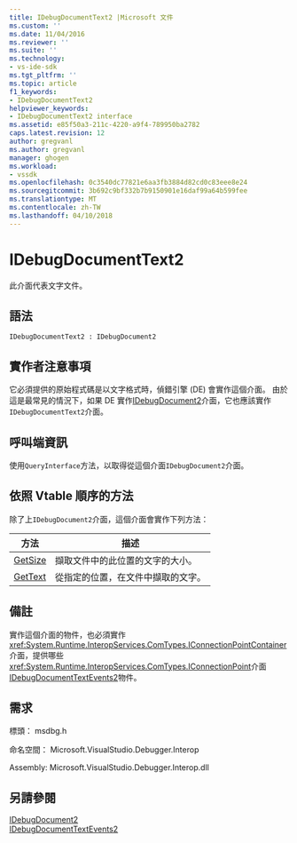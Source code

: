 ```yaml
---
title: IDebugDocumentText2 |Microsoft 文件
ms.custom: ''
ms.date: 11/04/2016
ms.reviewer: ''
ms.suite: ''
ms.technology:
- vs-ide-sdk
ms.tgt_pltfrm: ''
ms.topic: article
f1_keywords:
- IDebugDocumentText2
helpviewer_keywords:
- IDebugDocumentText2 interface
ms.assetid: e85f50a3-211c-4220-a9f4-789950ba2782
caps.latest.revision: 12
author: gregvanl
ms.author: gregvanl
manager: ghogen
ms.workload:
- vssdk
ms.openlocfilehash: 0c3540dc77821e6aa3fb3884d82cd0c83eee8e24
ms.sourcegitcommit: 3b692c9bf332b7b9150901e16daf99a64b599fee
ms.translationtype: MT
ms.contentlocale: zh-TW
ms.lasthandoff: 04/10/2018
---
```

# <a name="idebugdocumenttext2"></a>IDebugDocumentText2
此介面代表文字文件。  
  
## <a name="syntax"></a>語法  
  
```  
IDebugDocumentText2 : IDebugDocument2  
```  
  
## <a name="notes-for-implementers"></a>實作者注意事項  
 它必須提供的原始程式碼是以文字格式時，偵錯引擎 (DE) 會實作這個介面。 由於這是最常見的情況下，如果 DE 實作[IDebugDocument2](../../../extensibility/debugger/reference/idebugdocument2.md)介面，它也應該實作`IDebugDocumentText2`介面。  
  
## <a name="notes-for-callers"></a>呼叫端資訊  
 使用`QueryInterface`方法，以取得從這個介面`IDebugDocument2`介面。  
  
## <a name="methods-in-vtable-order"></a>依照 Vtable 順序的方法  
 除了上`IDebugDocument2`介面，這個介面會實作下列方法：  
  
|方法|描述|  
|------------|-----------------|  
|[GetSize](../../../extensibility/debugger/reference/idebugdocumenttext2-getsize.md)|擷取文件中的此位置的文字的大小。|  
|[GetText](../../../extensibility/debugger/reference/idebugdocumenttext2-gettext.md)|從指定的位置，在文件中擷取的文字。|  
  
## <a name="remarks"></a>備註  
 實作這個介面的物件，也必須實作<xref:System.Runtime.InteropServices.ComTypes.IConnectionPointContainer>介面，提供哪些<xref:System.Runtime.InteropServices.ComTypes.IConnectionPoint>介面[IDebugDocumentTextEvents2](../../../extensibility/debugger/reference/idebugdocumenttextevents2.md)物件。  
  
## <a name="requirements"></a>需求  
 標頭： msdbg.h  
  
 命名空間： Microsoft.VisualStudio.Debugger.Interop  
  
 Assembly: Microsoft.VisualStudio.Debugger.Interop.dll  
  
## <a name="see-also"></a>另請參閱  
 [IDebugDocument2](../../../extensibility/debugger/reference/idebugdocument2.md)   
 [IDebugDocumentTextEvents2](../../../extensibility/debugger/reference/idebugdocumenttextevents2.md)